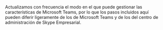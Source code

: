 Actualizamos con frecuencia el modo en el que puede gestionar las características de Microsoft Teams, por lo que los pasos incluidos aquí pueden diferir ligeramente de los de Microsoft Teams y de los del centro de administración de Skype Empresarial.